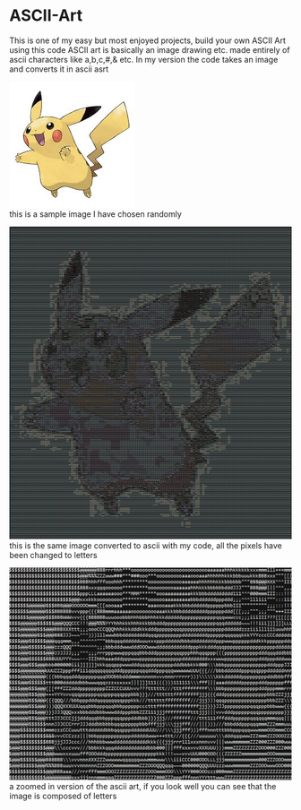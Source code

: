 # ASCII-Art
This is one of my easy but most enjoyed projects, build your own ASCII Art using this code
ASCII art is basically an image drawing etc. made entirely of ascii characters like a,b,c,#,& etc.
In my version the code takes an image and converts it in ascii asrt

![original.jpg](sample_images/original.jpg)
<br> this is a sample image I have chosen randomly

![ascii.png](sample_images/ascii.PNG)
<br> this is the same image converted to ascii with my code, all the pixels have been changed to letters

![ascii2.png](sample_images/ascii2.PNG)
<br> a zoomed in version of the ascii art, if you look well you can see that the image is composed of letters
